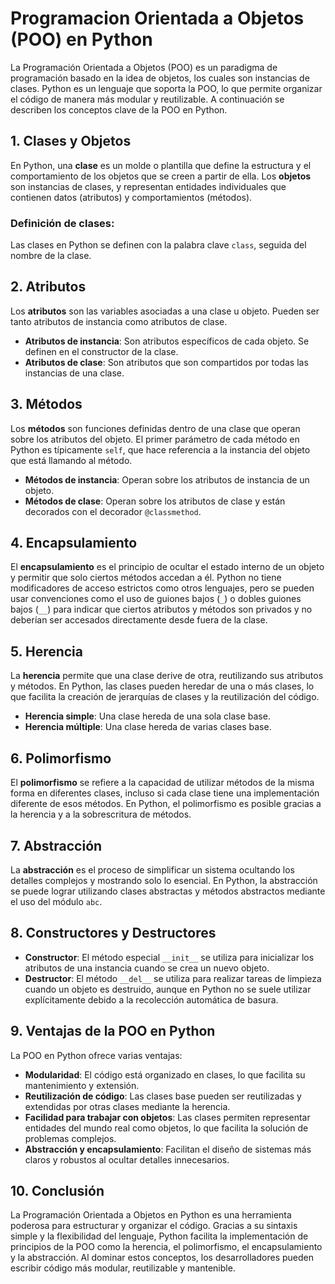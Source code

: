 # Programacion Orientada a Objetos (POO) en Python

La Programación Orientada a Objetos (POO) es un paradigma de programación basado en la idea de objetos, los cuales son instancias de clases. Python es un lenguaje que soporta la POO, lo que permite organizar el código de manera más modular y reutilizable. A continuación se describen los conceptos clave de la POO en Python.

## 1. **Clases y Objetos**

En Python, una **clase** es un molde o plantilla que define la estructura y el comportamiento de los objetos que se creen a partir de ella. Los **objetos** son instancias de clases, y representan entidades individuales que contienen datos (atributos) y comportamientos (métodos). 

### Definición de clases:
Las clases en Python se definen con la palabra clave `class`, seguida del nombre de la clase.

## 2. **Atributos**

Los **atributos** son las variables asociadas a una clase u objeto. Pueden ser tanto atributos de instancia como atributos de clase.

- **Atributos de instancia**: Son atributos específicos de cada objeto. Se definen en el constructor de la clase.
- **Atributos de clase**: Son atributos que son compartidos por todas las instancias de una clase.

## 3. **Métodos**

Los **métodos** son funciones definidas dentro de una clase que operan sobre los atributos del objeto. El primer parámetro de cada método en Python es típicamente `self`, que hace referencia a la instancia del objeto que está llamando al método.

- **Métodos de instancia**: Operan sobre los atributos de instancia de un objeto.
- **Métodos de clase**: Operan sobre los atributos de clase y están decorados con el decorador `@classmethod`.

## 4. **Encapsulamiento**

El **encapsulamiento** es el principio de ocultar el estado interno de un objeto y permitir que solo ciertos métodos accedan a él. Python no tiene modificadores de acceso estrictos como otros lenguajes, pero se pueden usar convenciones como el uso de guiones bajos (`_`) o dobles guiones bajos (`__`) para indicar que ciertos atributos y métodos son privados y no deberían ser accesados directamente desde fuera de la clase.

## 5. **Herencia**

La **herencia** permite que una clase derive de otra, reutilizando sus atributos y métodos. En Python, las clases pueden heredar de una o más clases, lo que facilita la creación de jerarquías de clases y la reutilización del código.

- **Herencia simple**: Una clase hereda de una sola clase base.
- **Herencia múltiple**: Una clase hereda de varias clases base.

## 6. **Polimorfismo**

El **polimorfismo** se refiere a la capacidad de utilizar métodos de la misma forma en diferentes clases, incluso si cada clase tiene una implementación diferente de esos métodos. En Python, el polimorfismo es posible gracias a la herencia y a la sobrescritura de métodos.

## 7. **Abstracción**

La **abstracción** es el proceso de simplificar un sistema ocultando los detalles complejos y mostrando solo lo esencial. En Python, la abstracción se puede lograr utilizando clases abstractas y métodos abstractos mediante el uso del módulo `abc`.

## 8. **Constructores y Destructores**

- **Constructor**: El método especial `__init__` se utiliza para inicializar los atributos de una instancia cuando se crea un nuevo objeto.
- **Destructor**: El método `__del__` se utiliza para realizar tareas de limpieza cuando un objeto es destruido, aunque en Python no se suele utilizar explícitamente debido a la recolección automática de basura.

## 9. **Ventajas de la POO en Python**

La POO en Python ofrece varias ventajas:

- **Modularidad**: El código está organizado en clases, lo que facilita su mantenimiento y extensión.
- **Reutilización de código**: Las clases base pueden ser reutilizadas y extendidas por otras clases mediante la herencia.
- **Facilidad para trabajar con objetos**: Las clases permiten representar entidades del mundo real como objetos, lo que facilita la solución de problemas complejos.
- **Abstracción y encapsulamiento**: Facilitan el diseño de sistemas más claros y robustos al ocultar detalles innecesarios.

## 10. **Conclusión**

La Programación Orientada a Objetos en Python es una herramienta poderosa para estructurar y organizar el código. Gracias a su sintaxis simple y la flexibilidad del lenguaje, Python facilita la implementación de principios de la POO como la herencia, el polimorfismo, el encapsulamiento y la abstracción. Al dominar estos conceptos, los desarrolladores pueden escribir código más modular, reutilizable y mantenible.

